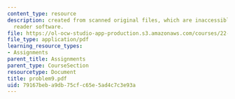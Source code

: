 ```yaml
---
content_type: resource
description: created from scanned original files, which are inaccessible to screen
  reader software.
file: https://ol-ocw-studio-app-production.s3.amazonaws.com/courses/22-314j-structural-mechanics-in-nuclear-power-technology-fall-2006/79167beba9db75cfc65e5ad4c7c3e93a_problem9.pdf
file_type: application/pdf
learning_resource_types:
- Assignments
parent_title: Assignments
parent_type: CourseSection
resourcetype: Document
title: problem9.pdf
uid: 79167beb-a9db-75cf-c65e-5ad4c7c3e93a
---
```

